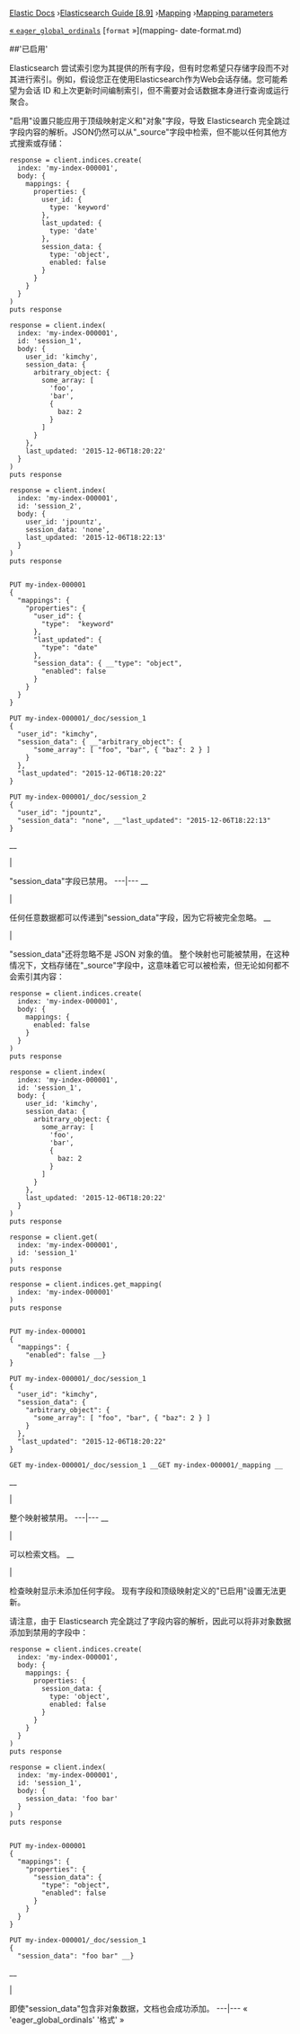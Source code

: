 

[Elastic Docs](/guide/) ›[Elasticsearch Guide [8.9]](index.md)
›[Mapping](mapping.md) ›[Mapping parameters](mapping-params.md)

[« `eager_global_ordinals`](eager-global-ordinals.md) [`format` »](mapping-
date-format.md)

##'已启用'

Elasticsearch 尝试索引您为其提供的所有字段，但有时您希望只存储字段而不对其进行索引。例如，假设您正在使用Elasticsearch作为Web会话存储。您可能希望为会话 ID 和上次更新时间编制索引，但不需要对会话数据本身进行查询或运行聚合。

"启用"设置只能应用于顶级映射定义和"对象"字段，导致 Elasticsearch 完全跳过字段内容的解析。JSON仍然可以从"_source"字段中检索，但不能以任何其他方式搜索或存储：

    
    
    response = client.indices.create(
      index: 'my-index-000001',
      body: {
        mappings: {
          properties: {
            user_id: {
              type: 'keyword'
            },
            last_updated: {
              type: 'date'
            },
            session_data: {
              type: 'object',
              enabled: false
            }
          }
        }
      }
    )
    puts response
    
    response = client.index(
      index: 'my-index-000001',
      id: 'session_1',
      body: {
        user_id: 'kimchy',
        session_data: {
          arbitrary_object: {
            some_array: [
              'foo',
              'bar',
              {
                baz: 2
              }
            ]
          }
        },
        last_updated: '2015-12-06T18:20:22'
      }
    )
    puts response
    
    response = client.index(
      index: 'my-index-000001',
      id: 'session_2',
      body: {
        user_id: 'jpountz',
        session_data: 'none',
        last_updated: '2015-12-06T18:22:13'
      }
    )
    puts response
    
    
    PUT my-index-000001
    {
      "mappings": {
        "properties": {
          "user_id": {
            "type":  "keyword"
          },
          "last_updated": {
            "type": "date"
          },
          "session_data": { __"type": "object",
            "enabled": false
          }
        }
      }
    }
    
    PUT my-index-000001/_doc/session_1
    {
      "user_id": "kimchy",
      "session_data": { __"arbitrary_object": {
          "some_array": [ "foo", "bar", { "baz": 2 } ]
        }
      },
      "last_updated": "2015-12-06T18:20:22"
    }
    
    PUT my-index-000001/_doc/session_2
    {
      "user_id": "jpountz",
      "session_data": "none", __"last_updated": "2015-12-06T18:22:13"
    }

__

|

"session_data"字段已禁用。   ---|---    __

|

任何任意数据都可以传递到"session_data"字段，因为它将被完全忽略。   __

|

"session_data"还将忽略不是 JSON 对象的值。   整个映射也可能被禁用，在这种情况下，文档存储在"_source"字段中，这意味着它可以被检索，但无论如何都不会索引其内容：

    
    
    response = client.indices.create(
      index: 'my-index-000001',
      body: {
        mappings: {
          enabled: false
        }
      }
    )
    puts response
    
    response = client.index(
      index: 'my-index-000001',
      id: 'session_1',
      body: {
        user_id: 'kimchy',
        session_data: {
          arbitrary_object: {
            some_array: [
              'foo',
              'bar',
              {
                baz: 2
              }
            ]
          }
        },
        last_updated: '2015-12-06T18:20:22'
      }
    )
    puts response
    
    response = client.get(
      index: 'my-index-000001',
      id: 'session_1'
    )
    puts response
    
    response = client.indices.get_mapping(
      index: 'my-index-000001'
    )
    puts response
    
    
    PUT my-index-000001
    {
      "mappings": {
        "enabled": false __}
    }
    
    PUT my-index-000001/_doc/session_1
    {
      "user_id": "kimchy",
      "session_data": {
        "arbitrary_object": {
          "some_array": [ "foo", "bar", { "baz": 2 } ]
        }
      },
      "last_updated": "2015-12-06T18:20:22"
    }
    
    GET my-index-000001/_doc/session_1 __GET my-index-000001/_mapping __

__

|

整个映射被禁用。   ---|---    __

|

可以检索文档。   __

|

检查映射显示未添加任何字段。   现有字段和顶级映射定义的"已启用"设置无法更新。

请注意，由于 Elasticsearch 完全跳过了字段内容的解析，因此可以将非对象数据添加到禁用的字段中：

    
    
    response = client.indices.create(
      index: 'my-index-000001',
      body: {
        mappings: {
          properties: {
            session_data: {
              type: 'object',
              enabled: false
            }
          }
        }
      }
    )
    puts response
    
    response = client.index(
      index: 'my-index-000001',
      id: 'session_1',
      body: {
        session_data: 'foo bar'
      }
    )
    puts response
    
    
    PUT my-index-000001
    {
      "mappings": {
        "properties": {
          "session_data": {
            "type": "object",
            "enabled": false
          }
        }
      }
    }
    
    PUT my-index-000001/_doc/session_1
    {
      "session_data": "foo bar" __}

__

|

即使"session_data"包含非对象数据，文档也会成功添加。   ---|--- « 'eager_global_ordinals' '格式' »